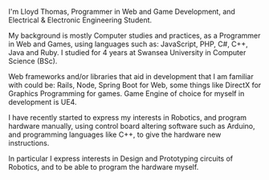 I'm Lloyd Thomas, Programmer in Web and Game Development, and 
Electrical & Electronic Engineering Student.

My background is mostly Computer studies and practices, as a Programmer
in Web and Games, using languages such as: JavaScript, PHP, C#, C++, Java
and Ruby. I studied for 4 years at Swansea University in Computer Science (BSc).

Web frameworks and/or libraries that aid in development that I am familiar with
could be: Rails, Node, Spring Boot for Web, some things like DirectX for Graphics Programming
for games. Game Engine of choice for myself in development is UE4.

I have recently started to express my interests in Robotics, and program hardware manually, 
using control board altering software such as Arduino, and programming languages like C++,
to give the hardware new instructions. 

In particular I express interests in Design and Prototyping circuits of Robotics, and to 
be able to program the hardware myself.
